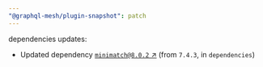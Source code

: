 ```yaml
---
"@graphql-mesh/plugin-snapshot": patch
---
```

dependencies updates:
  - Updated dependency [`minimatch@8.0.2` ↗︎](https://www.npmjs.com/package/minimatch/v/8.0.2) (from `7.4.3`, in `dependencies`)
